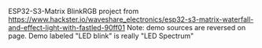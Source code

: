 ESP32-S3-Matrix BlinkRGB project
from https://www.hackster.io/waveshare_electronics/esp32-s3-matrix-waterfall-and-effect-light-with-fastled-90ff01
Note: demo sources are reversed on page. Demo labeled "LED blink" is really "LED Spectrum"
